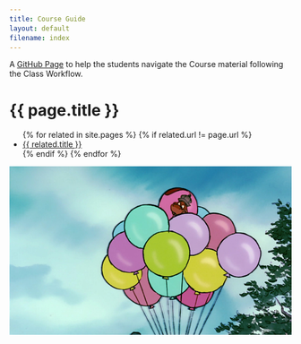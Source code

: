```yaml
---
title: Course Guide
layout: default
filename: index
--- 
```


A [GitHub Page](https://pages.github.com) to help the students navigate the Course material following the Class Workflow.

<h1>{{ page.title }}</h1>

<ul>
  {% for related in site.pages %}
    {% if related.url != page.url %}
      <li><a href="{{ site.baseurl }}{{ related.url }}">{{ related.title }}</a></li>
    {% endif %}
  {% endfor %}
</ul>

![Sir Hiss](https://raw.githubusercontent.com/tur-learning/CIS1051-python/gh-pages/lectures/notebooks/img/cis1051-cover.png)
